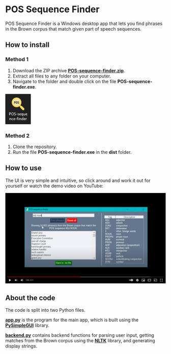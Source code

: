 # POS Sequence Finder

POS Sequence Finder is a Windows desktop app that lets you find phrases in the Brown corpus that match given part of speech sequences.

## How to install

### Method 1

1. Download the ZIP archive **[POS-sequence-finder.zip](POS-sequence-finder.zip)**.
2. Extract all files to any folder on your computer.
3. Navigate to the folder and double click on the file **POS-sequence-finder.exe**.

<img src="readme-img/icon-screenshot.PNG" title="Look for the magnifying glass icon!"/>

### Method 2

1. Clone the repository.
2. Run the file **POS-sequence-finder.exe** in the **dist** folder.

## How to use

The UI is very simple and intuitive, so click around and work it out for yourself or watch the demo video on YouTube:

[![Demo video](readme-img/youtube-screenshot.PNG)](https://www.youtube.com/watch?v=Jhj6PEFC33E)

## About the code

The code is split into two Python files.

**[app.py](app.py)** is the program for the main app, which is built using the **[PySimpleGUI](https://pysimplegui.readthedocs.io/en/latest/)** library.

**[backend.py](backend.py)** contains backend functions for parsing user input, getting matches from the Brown corpus using the **[NLTK](https://www.nltk.org/)** library, and generating display strings.

